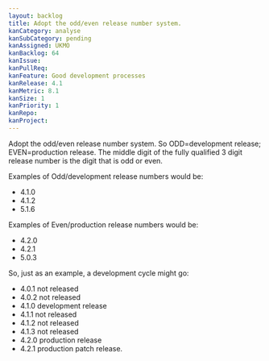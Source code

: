 ```yaml
---
layout: backlog
title: Adopt the odd/even release number system.
kanCategory: analyse
kanSubCategory: pending
kanAssigned: UKMO
kanBacklog: 64
kanIssue:
kanPullReq:
kanFeature: Good development processes
kanRelease: 4.1
kanMetric: 8.1
kanSize: 1
kanPriority: 1
kanRepo:
kanProject:
---
```

Adopt the odd/even release number system.  So ODD=development release; EVEN=production release.  The middle digit of the fully qualified 3 digit release number is the digit that is odd or even.

Examples of Odd/development release numbers would be:

- 4.1.0
- 4.1.2
- 5.1.6

Examples of Even/production release numbers would be:

- 4.2.0
- 4.2.1
- 5.0.3

So, just as an example, a development cycle might go:

- 4.0.1 not released
- 4.0.2 not released
- 4.1.0 development release
- 4.1.1 not released
- 4.1.2 not released
- 4.1.3 not released
- 4.2.0 production release
- 4.2.1 production patch release.
